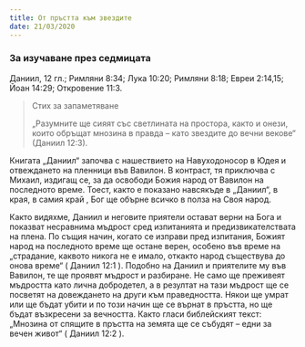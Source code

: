 ```yaml
---
title: От пръстта към звездите
date: 21/03/2020
---
```


### За изучаване през седмицата
Даниил, 12 гл.; Римляни 8:34; Лука 10:20; Римляни 8:18; Евреи 2:14,15; Йоан 14:29; Откровение 11:3.

> <p>Стих за запаметяване</p>
> „Разумните ще сияят със светлината на простора, както и онези, които обръщат мнозина в правда – като звездите до вечни векове“ (Даниил 12:3).

Книгата „Даниил“ започва с нашествието на Навуходоносор в Юдея и отвеждането на пленници във Вавилон. В контраст, тя приключва с Михаил, издигащ се, за да освободи Божия народ от Вавилон на последното време. Тоест, както е показано навсякъде в „Даниил“, в края, в самия край , Бог ще обърне всичко в полза на Своя народ.

Както видяхме, Даниил и неговите приятели остават верни на Бога и показват несравнима мъдрост сред изпитанията и предизвикателствата на плена. По същия начин, когато се изправи пред изпитания, Божият народ на последното време ще остане верен, особено във време на „страдание, каквото никога не е имало, откакто народ съществува до онова време“ ( Даниил 12:1 ). Подобно на Даниил и приятелите му във Вавилон, те ще проявят мъдрост и разбиране. Не само ще преживеят мъдростта като лична добродетел, а в резултат на тази мъдрост ще се посветят на довеждането на други към праведността. Някои ще умрат или ще бъдат убити и по този начин ще се върнат в пръстта, но ще бъдат възкресени за вечността. Както гласи библейският текст: „Мнозина от спящите в пръстта на земята ще се събудят – едни за вечен живот“ ( Даниил 12:2 ).